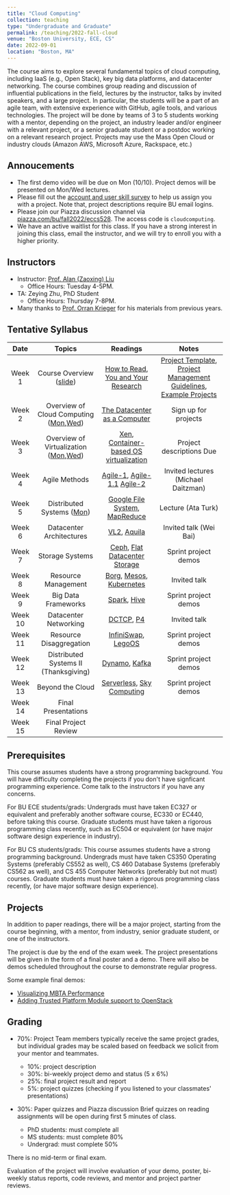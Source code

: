 ```yaml
---
title: "Cloud Computing"
collection: teaching
type: "Undergraduate and Graduate"
permalink: /teaching/2022-fall-cloud
venue: "Boston University, ECE, CS"
date: 2022-09-01
location: "Boston, MA"
---
```


The course aims to explore several fundamental topics of cloud computing, including IaaS (e.g., Open Stack), key big data platforms, and datacenter networking. The course combines group reading and discussion of influential publications in the field, lectures by the instructor, talks by invited speakers, and a large project. In particular, the students will be a part of an agile team, with extensive experience with GitHub, agile tools, and various technologies. The project will be done by teams of 3 to 5 students working with a mentor, depending on the project, an industry leader and/or engineer with a relevant project, or a senior graduate student or a postdoc working on a relevant research project. Projects may use the Mass Open Cloud or industry clouds (Amazon AWS, Microsoft Azure, Rackspace, etc.)


Annoucements
------
- The first demo video will be due on Mon (10/10). Project demos will be presented on Mon/Wed lectures.
- Please fill out the [account and user skill survey](https://docs.google.com/forms/d/e/1FAIpQLSe-6rylhna2YiovEiNMmm1BrmjkacraWC3sxALCcL2XNKV0uQ/viewform?usp=sf_link) to help us assign you with a project. Note that, project descriptions require BU email logins.
- Please join our Piazza discussion channel via [piazza.com/bu/fall2022/eccs528](https://piazza.com/bu/fall2022/eccs528). The access code is `cloudcomputing`.
- We have an active waitlist for this class. If you have a strong interest in joining this class, email the instructor, and we will try to enroll you with a higher priority.

Instructors
------
- Instructor: [Prof. Alan (Zaoxing) Liu](https://www.bu.edu/eng/profile/alan-liu/)
  - Office Hours: Tuesday 4-5PM.
- TA: Zeying Zhu, PhD Student
  - Office Hours: Thursday 7-8PM.
- Many thanks to [Prof. Orran Krieger](https://www.bu.edu/eng/profile/orran-krieger/) for his materials from previous years.

Tentative Syllabus
------

| Date    | Topics  | Readings | Notes|
| :------: | :------: | :------:  | :----: |
| Week 1  | Course Overview ([slide](/files/slides/lecture1.pdf)) | [How to Read](/files/course/CCR07_HowToRead.pdf), [You and Your Research](/files/course/Bell86_YouAndYourResearch.pdf) | [Project Template](https://github.com/zaoxing/cloudcourse22/blob/main/Project_Description_Template.md), [Project Management Guidelines](), [Example Projects]() |
| Week 2  | Overview of Cloud Computing ([Mon](/files/slides/lecture2.pdf),[Wed](/files/slides/week2_2.pdf)) | [The Datacenter as a Computer](https://www.morganclaypool.com/doi/abs/10.2200/S00874ED3V01Y201809CAC046) | Sign up for projects |
| Week 3  | Overview of Virtualization ([Mon](/files/slides/week3_1.pdf),[Wed](/files/slides/week3_2.pdf)) | [Xen](/files/course/SOSP03_Xen.pdf), [Container-based OS virtualization](/files/course/EuroSys07_Container.pdf)| Project descriptions Due |
| Week 4 | Agile Methods | [Agile-1](https://youtu.be/RJaF4owQDgg), [Agile-1.1](https://billmoyers.com/content/how-to-tell-your-story-of-self/) [Agile-2](http://www.deltamatrix.com/horizontal-and-vertical-user-stories-slicing-the-cake/)  | Invited lectures (Michael Daitzman) |
| Week 5 | Distributed Systems ([Mon](/files/slides/week5_1.pdf)) | [Google File System](/files/course/SOSP03_GFS.pdf), [MapReduce](/files/course/CACM_MapReduce.pdf) | Lecture (Ata Turk) | 
| Week 6 | Datacenter Architectures | [VL2](/files/course/SIGCOMM09_VL2.pdf), [Aquila](/files/course/NSDI22_Aquila.pdf) | Invited talk (Wei Bai) |
| Week 7 | Storage Systems | [Ceph](/files/course/OSDI06_Ceph.pdf), [Flat Datacenter Storage](/files/course/OSDI12_FDS.pdf)| Sprint project demos |
| Week 8 | Resource Management | [Borg](/files/course/EuroSys15_Borg.pdf), [Mesos](/files/course/NSDI11_Mesos.pdf), [Kubernetes](https://www.vmware.com/content/dam/digitalmarketing/vmware/en/pdf/products/pivotal/vmware-demystifying-kubernetes-overcoming-misconceptions-whitepaper.pdf) | Invited talk |
| Week 9 | Big Data Frameworks | [Spark](/files/course/NSDI12_Spark.pdf), [Hive](/files/course/VLDB09_Hive.pdf) | Sprint project demos |
| Week 10 | Datacenter Networking | [DCTCP](/files/course/SIGCOMM10_DCTCP.pdf), [P4](/files/course/CCR14_P4.pdf) | Invited talk |
| Week 11 | Resource Disaggregation | [InfiniSwap](/files/course/NSDI17_InfiniSwap.pdf), [LegoOS](/files/course/OSDI18_LegoOS.pdf) |  Sprint project demos |
| Week 12 | Distributed Systems II (Thanksgiving) | [Dynamo](/files/course/SOSP07_Dynamo.pdf), [Kafka](/files/course/NetDB11_Kafka.pdf) | Sprint project demos |
| Week 13 | Beyond the Cloud | [Serverless](/files/course/Berkeley_Serverless.pdf), [Sky Computing](/files/course/HotOS21_Sky.pdf) | Sprint project demos |
| Week 14 | Final Presentations | 
| Week 15 | Final Project Review |


Prerequisites
------
This course assumes students have a strong programming background. You will have difficulty completing the projects if you don't have signficant programming experience. Come talk to the instructors if you have any concerns.

For BU ECE students/grads: Undergrads must have taken EC327 or equivalent and preferably another software course, EC330 or EC440, before taking this course. Graduate students must have taken a rigorous programming class recently, such as EC504 or equivalent (or have major software design experience in industry).

For BU CS students/grads: This course assumes students have a strong programming background. Undergrads must have taken CS350 Operating Systems (preferably CS552 as well), CS 460 Database Systems (preferably CS562 as well), and CS 455 Computer Networks (preferably but not must) courses. Graduate students must have taken a rigorous programming class recently, (or have major software design experience).

Projects
------
In addition to paper readings, there will be a major project, starting from the course beginning, with a mentor, from industry, senior graduate student, or one of the instructors.

The project is due by the end of the exam week. The project presentations will be given in the form of a final poster and a demo. There will also be demos scheduled throughout the course to demonstrate regular progress.

Some example final demos:
- [Visualizing MBTA Performance](https://www.youtube.com/watch?v=7MUcfHN1Mzs&feature=youtu.be)
- [Adding Trusted Platform Module support to OpenStack](https://www.youtube.com/watch?v=F1FcnJCmZpg)

Grading
------
- 70%: Project
Team members typically receive the same project grades, but individual grades may be scaled based on feedback we solicit from your mentor and teammates.
   - 10%: project description
   - 30%: bi-weekly project demo and status (5 x 6%)
   - 25%: final project result and report
   - 5%: project quizzes (checking if you listened to your classmates' presentations)

- 30%: Paper quizzes and Piazza discussion
  Brief quizzes on reading assignments will be open during first 5 minutes of class.
   - PhD students: must complete all
   - MS students: must complete 80%
   - Undergrad: must complete 50%

There is no mid-term or final exam.

Evaluation of the project will involve evaluation of your demo, poster, bi-weekly status reports, code reviews, and mentor and project partner reviews.